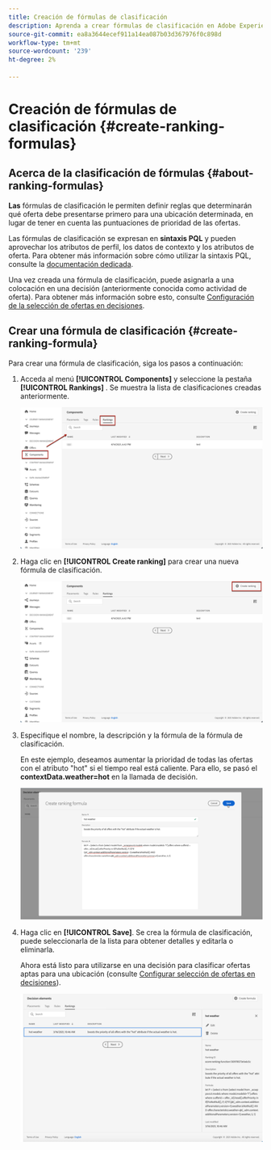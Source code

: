 ```yaml
---
title: Creación de fórmulas de clasificación
description: Aprenda a crear fórmulas de clasificación en Adobe Experience Platform.
source-git-commit: ea8a3644ecef911a14ea087b03d367976f0c898d
workflow-type: tm+mt
source-wordcount: '239'
ht-degree: 2%

---
```


# Creación de fórmulas de clasificación {#create-ranking-formulas}

## Acerca de la clasificación de fórmulas {#about-ranking-formulas}

**Las** fórmulas de clasificación le permiten definir reglas que determinarán qué oferta debe presentarse primero para una ubicación determinada, en lugar de tener en cuenta las puntuaciones de prioridad de las ofertas.

Las fórmulas de clasificación se expresan en **sintaxis PQL** y pueden aprovechar los atributos de perfil, los datos de contexto y los atributos de oferta. Para obtener más información sobre cómo utilizar la sintaxis PQL, consulte la [documentación dedicada](https://experienceleague.adobe.com/docs/experience-platform/segmentation/pql/overview.html).

Una vez creada una fórmula de clasificación, puede asignarla a una colocación en una decisión (anteriormente conocida como actividad de oferta). Para obtener más información sobre esto, consulte [Configuración de la selección de ofertas en decisiones](../offer-activities/configure-offer-selection.md).

## Crear una fórmula de clasificación {#create-ranking-formula}

Para crear una fórmula de clasificación, siga los pasos a continuación:

1. Acceda al menú **[!UICONTROL Components]** y seleccione la pestaña **[!UICONTROL Rankings]** . Se muestra la lista de clasificaciones creadas anteriormente.

   ![](../../assets/rankings-list.png)

1. Haga clic en **[!UICONTROL Create ranking]** para crear una nueva fórmula de clasificación.

   ![](../../assets/ranking-create-formula.png)

1. Especifique el nombre, la descripción y la fórmula de la fórmula de clasificación.

   En este ejemplo, deseamos aumentar la prioridad de todas las ofertas con el atributo &quot;hot&quot; si el tiempo real está caliente. Para ello, se pasó el **contextData.weather=hot** en la llamada de decisión.

   ![](../../assets/ranking-syntax.png)

1. Haga clic en **[!UICONTROL Save]**. Se crea la fórmula de clasificación, puede seleccionarla de la lista para obtener detalles y editarla o eliminarla.

   Ahora está listo para utilizarse en una decisión para clasificar ofertas aptas para una ubicación (consulte [Configurar selección de ofertas en decisiones](../offer-activities/configure-offer-selection.md)).

   ![](../../assets/ranking-formula-created.png)

